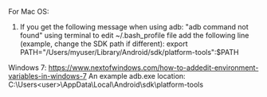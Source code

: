 For Mac OS:
1. If you get the following message when using adb:
        "adb command not found"
        using terminal to edit ~/.bash_profile file
        add the following line (example, change the SDK path if different):
            export PATH="/Users/myuser/Library/Android/sdk/platform-tools":$PATH

Windows 7:
    https://www.nextofwindows.com/how-to-addedit-environment-variables-in-windows-7
    An example adb.exe location: C:\Users\<user>\AppData\Local\Android\sdk\platform-tools

